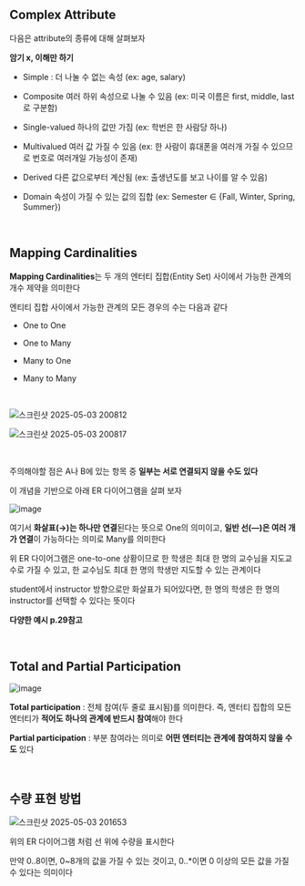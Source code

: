 ## Complex Attribute

다음은 attribute의 종류에 대해 살펴보자

**암기 x, 이해만 하기**

- Simple : 더 나눌 수 없는 속성	(ex: age, salary)

- Composite	여러 하위 속성으로 나눌 수 있음 (ex: 미국 이름은 first, middle, last로 구분함)

- Single-valued	하나의 값만 가짐 (ex: 학번은 한 사람당 하나)

- Multivalued	여러 값 가질 수 있음	(ex: 한 사람이 휴대폰을 여러개 가질 수 있으므로 번호로 여러개일 가능성이 존재)

- Derived	다른 값으로부터 계산됨	(ex: 출생년도를 보고 나이를 알 수 있음)

- Domain	속성이 가질 수 있는 값의 집합	 (ex: Semester ∈ {Fall, Winter, Spring, Summer})

<br/>

## Mapping Cardinalities

**Mapping Cardinalities**는 두 개의 엔터티 집합(Entity Set) 사이에서 가능한 관계의 개수 제약을 의미한다 

엔티티 집합 사이에서 가능한 관계의 모든 경우의 수는 다음과 같다 

- One to One	

- One to Many	

- Many to One	

- Many to Many	

<br/>

![스크린샷 2025-05-03 200812](https://github.com/user-attachments/assets/f7fc46b9-395c-4c00-8ec0-07f659813c3b)

![스크린샷 2025-05-03 200817](https://github.com/user-attachments/assets/a1051505-58c3-4352-b110-74f0cbb6a366)

<br/>

주의해야할 점은 A나 B에 있는 항목 중 **일부는 서로 연결되지 않을 수도 있다**

이 개념을 기반으로 아래 ER 다이어그램을 살펴 보자 

![image](https://github.com/user-attachments/assets/e22563ab-65b0-4f4e-ab3e-7ce38fa45913)

여기서 **화살표(→)는 하나만 연결**된다는 뜻으로 One의 의미이고, **일반 선(—)은	여러 개가 연결**이 가능하다는 의미로 Many를 의미한다

위 ER 다이어그램은 one-to-one 상황이므로 한 학생은 최대 한 명의 교수님을 지도교수로 가질 수 있고, 한 교수님도 최대 한 명의 학생만 지도할 수 있는 관계이다 

student에서 instructor 방향으로만 화살표가 되어있다면, 한 명의 학생은 한 명의 instructor를 선택할 수 있다는 뜻이다 

**다양한 예시 p.29참고**

<br/>

## Total and Partial Participation

![image](https://github.com/user-attachments/assets/4b773c06-f693-498b-a11b-adfb9d799578)

**Total participation** : 전체 참여(두 줄로 표시됨)를 의미한다. 즉, 엔터티 집합의 모든 엔터티가 **적어도 하나의 관계에 반드시 참여**해야 한다

**Partial participation** : 부분 참여라는 의미로 **어떤 엔터티는 관계에 참여하지 않을 수도** 있다 

<br/>

## 수량 표현 방법 

![스크린샷 2025-05-03 201653](https://github.com/user-attachments/assets/ac0a85be-1637-42c6-8916-f3acfcd4f204)

위의 ER 다이어그램 처럼 선 위에 수량을 표시한다 

만약 0..8이면, 0~8개의 값을 가질 수 있는 것이고, 0..*이면 0 이상의 모든 값을 가질 수 있다는 의미이다 


















